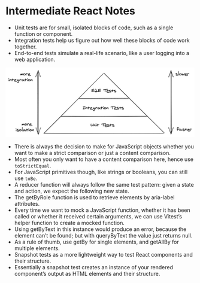 # Intermediate React Notes

- Unit tests are for small, isolated blocks of code, such as a single function or component. 
- Integration tests help us figure out how well these blocks of code work together. 
- End-to-end tests simulate a real-life scenario, like a user logging into a web application.

![alt text](image.png)

- There is always the decision to make for JavaScript objects whether you want to make a strict comparison or just a content comparison.
- Most often you only want to have a content comparison here, hence use `toStrictEqual`.
- For JavaScript primitives though, like strings or booleans, you can still use `toBe`.
- A reducer function will always follow the same test pattern: given a state and action, we expect the following new state.
- The getByRole function is used to retrieve elements by aria-label attributes.
- Every time we want to mock a JavaScript function, whether it has been called or whether it received certain arguments, we can use Vitest’s helper function to create a mocked function.
- Using getByText in this instance would produce an error, because the element can’t be found; but with queryByText the value just returns null.
- As a rule of thumb, use getBy for single elements, and getAllBy for multiple elements.
- Snapshot tests as a more lightweight way to test React components and their structure. 
- Essentially a snapshot test creates an instance of your rendered component’s output as HTML elements and their structure.